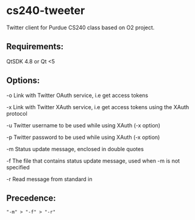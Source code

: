 # cs240-tweeter

Twitter client for Purdue CS240 class based on O2 project.

## Requirements:

QtSDK 4.8 or Qt <5

## Options:

  -o            Link with Twitter OAuth service, i.e get access tokens

  -x            Link with Twitter XAuth service, i.e get access tokens using the XAuth protocol

  -u <username> Twitter username to be used while using XAuth (-x option)

  -p <password> Twitter password to be used while using XAuth (-x option)

  -m            Status update message, enclosed in double quotes

  -f <filename> The file that contains status update message, used when -m is not specified

  -r            Read message from standard in

## Precedence:
    
    "-m" > "-f" > "-r"
